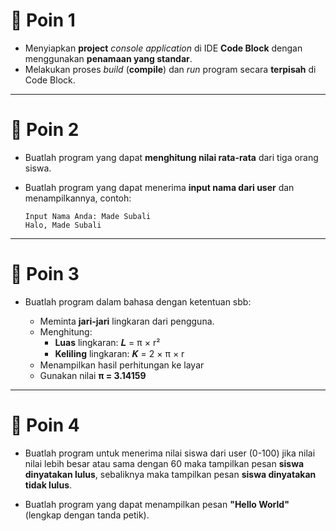 # 📌 Poin 1

- Menyiapkan **project** *console application* di IDE **Code Block** dengan menggunakan **penamaan yang standar**.
- Melakukan proses *build* (**compile**) dan *run* program secara **terpisah** di Code Block.

---

# 📌 Poin 2

- Buatlah program yang dapat **menghitung nilai rata-rata** dari tiga orang siswa.
- Buatlah program yang dapat menerima **input nama dari user** dan menampilkannya, contoh:

  ```text
  Input Nama Anda: Made Subali
  Halo, Made Subali

---

# 📌 Poin 3

- Buatlah program dalam bahasa dengan ketentuan sbb:

  - Meminta **jari-jari** lingkaran dari pengguna.
  - Menghitung:
    - **Luas** lingkaran: 𝑳 = π × r²
    - **Keliling** lingkaran: 𝑲 = 2 × π × r
  - Menampilkan hasil perhitungan ke layar
  - Gunakan nilai **π = 3.14159**

---

# 📌 Poin 4

- Buatlah program untuk menerima nilai siswa dari user (0-100) jika nilai nilai lebih besar atau sama dengan 60 maka tampilkan pesan **siswa dinyatakan lulus**, sebaliknya maka tampilkan pesan **siswa dinyatakan tidak lulus**.

- Buatlah program yang dapat menampilkan pesan **"Hello World"** (lengkap dengan tanda petik).